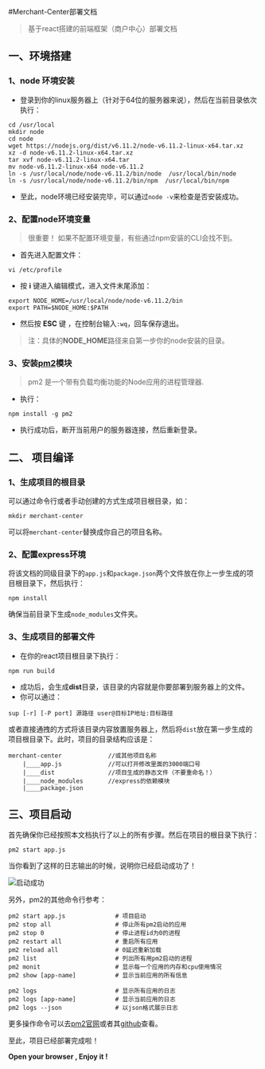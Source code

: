 #Merchant-Center部署文档
> 基于react搭建的前端框架（商户中心）部署文档

## 一、环境搭建
### 1、node 环境安装
* 登录到你的linux服务器上（针对于64位的服务器来说），然后在当前目录依次执行：

```
cd /usr/local
mkdir node
cd node
wget https://nodejs.org/dist/v6.11.2/node-v6.11.2-linux-x64.tar.xz
xz -d node-v6.11.2-linux-x64.tar.xz
tar xvf node-v6.11.2-linux-x64.tar
mv node-v6.11.2-linux-x64 node-v6.11.2
ln -s /usr/local/node/node-v6.11.2/bin/node  /usr/local/bin/node
ln -s /usr/local/node/node-v6.11.2/bin/npm  /usr/local/bin/npm
```
* 至此，node环境已经安装完毕，可以通过`node -v`来检查是否安装成功。

### 2、配置node环境变量
> 很重要！ 如果不配置环境变量，有些通过npm安装的CLI会找不到。

* 首先进入配置文件：

```
vi /etc/profile
```
* 按 **i** 键进入编辑模式，进入文件末尾添加：

```
export NODE_HOME=/usr/local/node/node-v6.11.2/bin
export PATH=$NODE_HOME:$PATH
```
* 然后按 **ESC** 键 ，在控制台输入`:wq`，回车保存退出。

> 注：具体的**NODE_HOME**路径来自第一步你的node安装的目录。

### 3、安装[pm2](http://pm2.keymetrics.io)模块
> pm2 是一个带有负载均衡功能的Node应用的进程管理器.

* 执行：

```
npm install -g pm2
```

* 执行成功后，断开当前用户的服务器连接，然后重新登录。

## 二、 项目编译

### 1、生成项目的根目录
可以通过命令行或者手动创建的方式生成项目根目录，如：

```
mkdir merchant-center
```
可以将`merchant-center`替换成你自己的项目名称。
### 2、配置express环境

将该文档的同级目录下的`app.js`和`package.json`两个文件放在你上一步生成的项目根目录下，然后执行：

```
npm install
```
确保当前目录下生成`node_modules`文件夹。

### 3、生成项目的部署文件
* 在你的react项目根目录下执行：

```
npm run build
```
* 成功后，会生成**dist**目录，该目录的内容就是你要部署到服务器上的文件。
* 你可以通过：

```
sup [-r] [-P port] 源路径 user@目标IP地址:目标路径
```
或者直接通拽的方式将该目录内容放置服务器上，然后将`dist`放在第一步生成的项目根目录下。此时，项目的目录结构应该是：

```
merchant-center        		//或其他项目名称
	|____app.js				//可以打开修改里面的3000端口号
	|____dist     			//项目生成的静态文件（不要重命名！）
	|____node_modules		//express的依赖模块
	|____package.json		
```

## 三、项目启动
首先确保你已经按照本文档执行了以上的所有步骤。然后在项目的根目录下执行：

```
pm2 start app.js
```
当你看到了这样的日志输出的时候，说明你已经启动成功了！

![启动成功](http://og3zicoi5.bkt.clouddn.com/pm2.png)

另外，pm2的其他命令行参考：

```
pm2 start app.js              # 项目启动
pm2 stop all                  # 停止所有pm2启动的应用
pm2 stop 0                    # 停止进程id为0的进程
pm2 restart all               # 重启所有应用
pm2 reload all                # 0延迟重新加载
pm2 list                      # 列出所有用pm2启动的进程
pm2 monit                     # 显示每一个应用的内存和cpu使用情况
pm2 show [app-name]           # 显示当前应用的所有信息

pm2 logs                      # 显示所有应用的日志
pm2 logs [app-name]           # 显示当前应用的日志
pm2 logs --json               # 以json格式展示日志
```
更多操作命令可以去[pm2官网](http://pm2.keymetrics.io)或者其[github](https://github.com/Unitech/pm2)查看。

至此，项目已经部署完成啦！

**Open your browser , Enjoy it !**